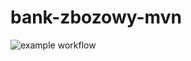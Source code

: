 # bank-zbozowy-mvn
![example workflow](https://github.com/maciejwawrzyniak24/bank-zbozowy-mvn/actions/workflows/ci.yml/badge.svg)
